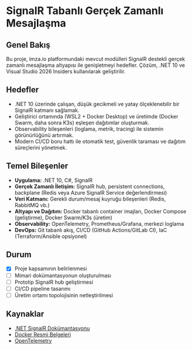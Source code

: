 # SignalR Tabanlı Gerçek Zamanlı Mesajlaşma

## Genel Bakış

Bu proje, imza.io platformundaki mevcut modülleri SignalR destekli gerçek zamanlı mesajlaşma altyapısı ile genişletmeyi hedefler. Çözüm, .NET 10 ve Visual Studio 2026 Insiders kullanılarak geliştirilir.

## Hedefler

- .NET 10 üzerinde çalışan, düşük gecikmeli ve yatay ölçeklenebilir bir SignalR katmanı sağlamak.
- Geliştirici ortamında (WSL2 + Docker Desktop) ve üretimde (Docker Swarm, daha sonra K3s) eşleşen dağıtımlar oluşturmak.
- Observability bileşenleri (loglama, metrik, tracing) ile sistemin görünürlüğünü artırmak.
- Modern CI/CD boru hattı ile otomatik test, güvenlik taraması ve dağıtım süreçlerini yönetmek.

## Temel Bileşenler

- **Uygulama:** .NET 10, C#, SignalR
- **Gerçek Zamanlı İletişim:** SignalR hub, persistent connections, backplane (Redis veya Azure SignalR Service değerlendirmesi)
- **Veri Katmanı:** Gerekli durum/mesaj kuyruğu bileşenleri (Redis, RabbitMQ vb.)
- **Altyapı ve Dağıtım:** Docker tabanlı container imajları, Docker Compose (geliştirme), Docker Swarm/K3s (üretim)
- **Observability:** OpenTelemetry, Prometheus/Grafana, merkezi loglama
- **DevOps:** Git tabanlı akış, CI/CD (GitHub Actions/GitLab CI), IaC (Terraform/Ansible opsiyonel)

## Durum

- [x] Proje kapsamının belirlenmesi  
- [ ] Mimari dokümantasyonun oluşturulması  
- [ ] Prototip SignalR hub geliştirmesi  
- [ ] CI/CD pipeline tasarımı  
- [ ] Üretim ortamı topolojisinin netleştirilmesi  

## Kaynaklar

- [.NET SignalR Dokümantasyonu](https://learn.microsoft.com/aspnet/core/signalr/introduction)
- [Docker Resmi Belgeleri](https://docs.docker.com/)
- [OpenTelemetry](https://opentelemetry.io/)

